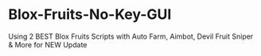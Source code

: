 # Blox-Fruits-No-Key-GUI
Using 2 BEST Blox Fruits Scripts with Auto Farm, Aimbot, Devil Fruit Sniper &amp; More for NEW Update
